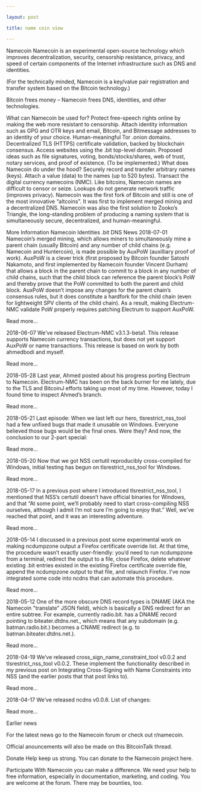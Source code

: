 ```yaml
---

layout: post

title: name coin view

---
```





Namecoin
Namecoin is an experimental open-source technology which improves decentralization, security, censorship resistance, privacy, and speed of certain components of the Internet infrastructure such as DNS and identities.

(For the technically minded, Namecoin is a key/value pair registration and transfer system based on the Bitcoin technology.)

Bitcoin frees money – Namecoin frees DNS, identities, and other technologies.

What can Namecoin be used for?
Protect free-speech rights online by making the web more resistant to censorship.
Attach identity information such as GPG and OTR keys and email, Bitcoin, and Bitmessage addresses to an identity of your choice.
Human-meaningful Tor .onion domains.
Decentralized TLS (HTTPS) certificate validation, backed by blockchain consensus.
Access websites using the .bit top-level domain.
Proposed ideas such as file signatures, voting, bonds/stocks/shares, web of trust, notary services, and proof of existence. (To be implemented.)
What does Namecoin do under the hood?
Securely record and transfer arbitrary names (keys).
Attach a value (data) to the names (up to 520 bytes).
Transact the digital currency namecoins (NMC).
Like bitcoins, Namecoin names are difficult to censor or seize.
Lookups do not generate network traffic (improves privacy).
Namecoin was the first fork of Bitcoin and still is one of the most innovative “altcoins”. It was first to implement merged mining and a decentralized DNS. Namecoin was also the first solution to Zooko’s Triangle, the long-standing problem of producing a naming system that is simultaneously secure, decentralized, and human-meaningful.

More Information
Namecoin Identities
.bit DNS
News
2018-07-01 Namecoin’s merged mining, which allows miners to simultaneously mine a parent chain (usually Bitcoin) and any number of child chains (e.g. Namecoin and Huntercoin), is made possible by AuxPoW (auxilliary proof of work). AuxPoW is a clever trick (first proposed by Bitcoin founder Satoshi Nakamoto, and first implemented by Namecoin founder Vincent Durham) that allows a block in the parent chain to commit to a block in any number of child chains, such that the child block can reference the parent block’s PoW and thereby prove that the PoW committed to both the parent and child block. AuxPoW doesn’t impose any changes for the parent chain’s consensus rules, but it does constitute a hardfork for the child chain (even for lightweight SPV clients of the child chain). As a result, making Electrum-NMC validate PoW properly requires patching Electrum to support AuxPoW.

Read more…

2018-06-07 We’ve released Electrum-NMC v3.1.3-beta1. This release supports Namecoin currency transactions, but does not yet support AuxPoW or name transactions. This release is based on work by both ahmedbodi and myself.

Read more…

2018-05-28 Last year, Ahmed posted about his progress porting Electrum to Namecoin. Electrum-NMC has been on the back burner for me lately, due to the TLS and BitcoinJ efforts taking up most of my time. However, today I found time to inspect Ahmed’s branch.

Read more…

2018-05-21 Last episode: When we last left our hero, tlsrestrict_nss_tool had a few unfixed bugs that made it unusable on Windows. Everyone believed those bugs would be the final ones. Were they? And now, the conclusion to our 2-part special:

Read more…

2018-05-20 Now that we got NSS certutil reproducibly cross-compiled for Windows, initial testing has begun on tlsrestrict_nss_tool for Windows.

Read more…

2018-05-17 In a previous post where I introduced tlsrestrict_nss_tool, I mentioned that NSS’s certutil doesn’t have official binaries for Windows, and that “At some point, we’ll probably need to start cross-compiling NSS ourselves, although I admit I’m not sure I’m going to enjoy that.” Well, we’ve reached that point, and it was an interesting adventure.

Read more…

2018-05-14 I discussed in a previous post some experimental work on making ncdumpzone output a Firefox certificate override list. At that time, the procedure wasn’t exactly user-friendly: you’d need to run ncdumpzone from a terminal, redirect the output to a file, close Firefox, delete whatever existing .bit entries existed in the existing Firefox certificate override file, append the ncdumpzone output to that file, and relaunch Firefox. I’ve now integrated some code into ncdns that can automate this procedure.

Read more…

2018-05-12 One of the more obscure DNS record types is DNAME (AKA the Namecoin "translate" JSON field), which is basically a DNS redirect for an entire subtree. For example, currently radio.bit. has a DNAME record pointing to biteater.dtdns.net., which means that any subdomain (e.g. batman.radio.bit.) becomes a CNAME redirect (e.g. to batman.biteater.dtdns.net.).

Read more…

2018-04-19 We’ve released cross_sign_name_constraint_tool v0.0.2 and tlsrestrict_nss_tool v0.0.2. These implement the functionality described in my previous post on Integrating Cross-Signing with Name Constraints into NSS (and the earlier posts that that post links to).

Read more…

2018-04-17 We’ve released ncdns v0.0.6. List of changes:

Read more…

Earlier news

For the latest news go to the Namecoin forum or check out r/namecoin.

Official anouncements will also be made on this BitcoinTalk thread.

Donate
Help keep us strong. You can donate to the Namecoin project here.

Participate
With Namecoin you can make a difference. We need your help to free information, especially in documentation, marketing, and coding. You are welcome at the forum. There may be bounties, too.


                            
